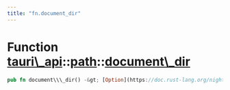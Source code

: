 ```yaml
---
title: "fn.document_dir"
---
```


Function [tauri\\\_api](/docs/api/rust/tauri\_api/../index.html)::[path](/docs/api/rust/tauri\_api/index.html)::[document\\\_dir](/docs/api/rust/tauri\_api/)
=============================================================================================================================================================

```rust
pub fn document\\\_dir() -&gt; [Option](https://doc.rust-lang.org/nightly/core/option/enum.Option.html "enum core::option::Option")&lt;[PathBuf](https://doc.rust-lang.org/nightly/std/path/struct.PathBuf.html "struct std::path::PathBuf")\&gt;
```
      